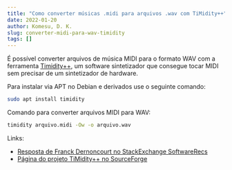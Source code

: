 ```yaml
---
title: "Como converter músicas .midi para arquivos .wav com TiMidity++"
date: 2022-01-20
author: Komesu, D. K.
slug: converter-midi-para-wav-timidity
tags: []
---
```


É possível converter arquivos de música MIDI para o formato WAV com a ferramenta [Timidity++](https://sourceforge.net/projects/timidity/), um software sintetizador que consegue tocar MIDI sem precisar de um sintetizador de hardware.

<!--more-->

Para instalar via APT no Debian e derivados use o seguinte comando:

```sh
sudo apt install timidity
```

Comando para converter arquivos MIDI para WAV:

```sh
timidity arquivo.midi -Ow -o arquivo.wav
```

Links:

- [Resposta de Franck Dernoncourt no StackExchange SoftwareRecs](https://softwarerecs.stackexchange.com/a/10921)
- [Página do projeto TiMidity++ no SourceForge](http://sourceforge.net/projects/timidity/)
